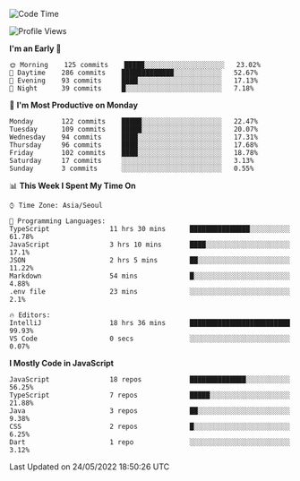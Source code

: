 <!--START_SECTION:waka-->
![Code Time](http://img.shields.io/badge/Code%20Time-0%20secs-blue)

![Profile Views](http://img.shields.io/badge/Profile%20Views-0-blue)

**I'm an Early 🐤** 

```text
🌞 Morning    125 commits    █████░░░░░░░░░░░░░░░░░░░░   23.02% 
🌆 Daytime    286 commits    █████████████░░░░░░░░░░░░   52.67% 
🌃 Evening    93 commits     ████░░░░░░░░░░░░░░░░░░░░░   17.13% 
🌙 Night      39 commits     █░░░░░░░░░░░░░░░░░░░░░░░░   7.18%

```
📅 **I'm Most Productive on Monday** 

```text
Monday       122 commits    █████░░░░░░░░░░░░░░░░░░░░   22.47% 
Tuesday      109 commits    █████░░░░░░░░░░░░░░░░░░░░   20.07% 
Wednesday    94 commits     ████░░░░░░░░░░░░░░░░░░░░░   17.31% 
Thursday     96 commits     ████░░░░░░░░░░░░░░░░░░░░░   17.68% 
Friday       102 commits    ████░░░░░░░░░░░░░░░░░░░░░   18.78% 
Saturday     17 commits     ░░░░░░░░░░░░░░░░░░░░░░░░░   3.13% 
Sunday       3 commits      ░░░░░░░░░░░░░░░░░░░░░░░░░   0.55%

```


📊 **This Week I Spent My Time On** 

```text
⌚︎ Time Zone: Asia/Seoul

💬 Programming Languages: 
TypeScript               11 hrs 30 mins      ███████████████░░░░░░░░░░   61.78% 
JavaScript               3 hrs 10 mins       ████░░░░░░░░░░░░░░░░░░░░░   17.1% 
JSON                     2 hrs 5 mins        ██░░░░░░░░░░░░░░░░░░░░░░░   11.22% 
Markdown                 54 mins             █░░░░░░░░░░░░░░░░░░░░░░░░   4.88% 
.env file                23 mins             ░░░░░░░░░░░░░░░░░░░░░░░░░   2.1%

🔥 Editors: 
IntelliJ                 18 hrs 36 mins      █████████████████████████   99.93% 
VS Code                  0 secs              ░░░░░░░░░░░░░░░░░░░░░░░░░   0.07%

```

**I Mostly Code in JavaScript** 

```text
JavaScript               18 repos            ██████████████░░░░░░░░░░░   56.25% 
TypeScript               7 repos             █████░░░░░░░░░░░░░░░░░░░░   21.88% 
Java                     3 repos             ██░░░░░░░░░░░░░░░░░░░░░░░   9.38% 
CSS                      2 repos             █░░░░░░░░░░░░░░░░░░░░░░░░   6.25% 
Dart                     1 repo              ░░░░░░░░░░░░░░░░░░░░░░░░░   3.12%

```



 Last Updated on 24/05/2022 18:50:26 UTC
<!--END_SECTION:waka-->
